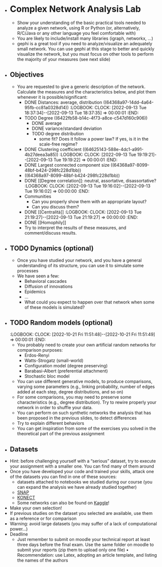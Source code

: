 - # Complex Network Analysis Lab
	- Show your understanding of the basic practical tools needed to analyze a given network, using R or Python (or, alternatively, R/C/Java or any other language you feel comfortable with)
	- You are likely to include/install many libraries (igraph, networkx, ...)
	- gephi is a great tool if you need to analyze/visualize an adequately small network. You can use gephi at this stage to better and quickly visualize the network, but you must focus on other tools to perform the majority of your measures (see next slide)
- ## Objectives
	- You are requested to give a generic description of the network. Calculate the measures and the characteristics below, and plot them whenever it is possible/significant:
		- DONE Distances: average, distribution ((64368a97-14dd-4a64-95fb-cc81a0328d14))
		  :LOGBOOK:
		  CLOCK: [2022-09-13 Tue 18:37:34]--[2022-09-13 Tue 18:37:35] =>  00:00:01
		  :END:
		- TODO Degree  ((6422fb58-b14c-4f73-a8ce-c547d160c906))
			- DONE average
			- DONE variance/standard deviation
			- TODO degree distribution
				- some fit? Does it follow a power law? If yes, is it in the scale-free regime?
		- DONE Clustering coefficient ((64625143-588e-4dc1-a991-4b27deea3a85))
		  :LOGBOOK:
		  CLOCK: [2022-09-13 Tue 19:19:21]--[2022-09-13 Tue 19:19:22] =>  00:00:01
		  :END:
		- DONE Largest connected component size ((64368a97-8099-48bf-b424-298fc228d1bb))
		- ((64368a97-8099-48bf-b424-298fc228d1bb))
		- DONE [[Degree correlation]]: neutral, assortative, disassortative?
		  :LOGBOOK:
		  CLOCK: [2022-09-13 Tue 19:16:02]--[2022-09-13 Tue 19:16:02] =>  00:00:00
		  :END:
		- Communities
			- Can you properly show them with an appropriate layout?
			- Can you discuss them?
		- DONE [[Centralità]]
		  :LOGBOOK:
		  CLOCK: [2022-09-13 Tue 21:19:27]--[2022-09-13 Tue 21:19:27] =>  00:00:00
		  :END:
		- DONE [[Homophily]]
		- Try to interpret the results of these measures, and comment/discuss results.
- ## TODO Dynamics (optional)
	- Once you have studied your network, and you have a general understanding of its structure, you can use it to simulate some processes
	- We have seen a few:
		- Behavioral cascades
		- Diffusion of innovations
		- Epidemics
		- ...
		- What could you expect to happen over that network when some of these models is simulated?
- ## TODO Random models (optional)
  :LOGBOOK:
  CLOCK: [2022-10-21 Fri 11:51:48]--[2022-10-21 Fri 11:51:49] =>  00:00:01
  :END:
	- You probably need to create your own artificial random networks for comparison purposes:
		- Erdos-Renyi
		- Watts-Strogatz (small-world)
		- Configuration model (degree preserving)
		- Barabasi-Albert (preferential attachment)
		- Stochastic bloc model
	- You can use different generative models, to produce comparisons, varying some parameters (e.g., linking probability, number of edges added at each step, degree distributions, and so on)
	- For some comparisons, you may need to preserve some characteristics (e.g., degree distribution). Try to rewire properly your network in order to shuffle your data.
	- You can perform on such synthetic networks the analysis that has been proposed in the previous slides, to detect differences
	- Try to explain different behaviors
	- You can get inspiration from some of the exercises you solved in the theoretical part of the previous assignment
- ## Datasets
- Hint: before challenging yourself with a “serious” dataset, try to execute your assignment with a smaller one. You can find many of them around
- Once you have developed your code and trained your skills, attack one of the datasets you can find in one of these sources:
	- datasets attached to notebooks we studied during our course (you can expand the analysis we have already studied together)
	- [SNAP](https://snap.stanford.edu/data/index.html)
	- [KONECT](http://konect.cc/)
	- Some networks can also be found on [Kaggle](https://www.kaggle.com/)!
- Make your own selection!
- If previous studies on the dataset you selected are available, use them as a reference or for comparison
- Warning: avoid large datasets (you may suffer of a lack of computational power...)
- Deadline
	- Just remember to submit on moodle your technical report at least three days before the final exam. Use the same folder on moodle to submit your reports (zip them to upload only one file)
	  • Recommendation: use Latex, adopting an article template, and listing the names of the authors